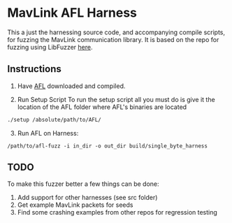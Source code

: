 # MavLink AFL Harness
This a just the harnessing source code, and accompanying compile scripts, for
fuzzing the MavLink communication library. It is based on the repo for fuzzing
using LibFuzzer [here](https://github.com/Auterion/mavlink-fuzz-testing). 

## Instructions

1. Have [AFL](https://github.com/google/AFL) downloaded and compiled.

2. Run Setup Script
To run the setup script all you must do is give it the location of the AFL
folder where AFL's binaries are located
```bash
./setup /absolute/path/to/AFL/
```

3. Run AFL on Harness:
```
/path/to/afl-fuzz -i in_dir -o out_dir build/single_byte_harness
```

## TODO
To make this fuzzer better a few things can be done:
1. Add support for other harnesses (see src folder)
2. Get example MavLink packets for seeds
3. Find some crashing examples from other repos for regression testing

